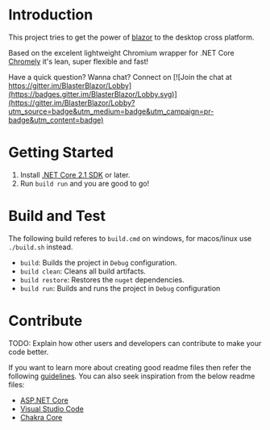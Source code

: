 # Introduction 

This project tries to get the power of [blazor](https://blazor.net/) to the desktop cross platform.

Based on the excelent lightweight Chromium wrapper for .NET Core [Chromely](https://github.com/mattkol/Chromely) it's lean, super flexible and fast!

Have a quick question? Wanna chat? Connect on [![Join the chat at https://gitter.im/BlasterBlazor/Lobby](https://badges.gitter.im/BlasterBlazor/Lobby.svg)](https://gitter.im/BlasterBlazor/Lobby?utm_source=badge&utm_medium=badge&utm_campaign=pr-badge&utm_content=badge)

# Getting Started
1. Install [.NET Core 2.1 SDK](https://www.microsoft.com/net/download/) or later.
2. Run `build run` and you are good to go!
<!-- 2.	Software dependencies
3.	Latest releases
4.	API references
-->

# Build and Test

The following build referes to `build.cmd` on windows, for macos/linux use `./build.sh` instead.

* `build`: Builds the project in `Debug` configuration.
* `build clean`: Cleans all build artifacts.
* `build restore`: Restores the `nuget` dependencies.
* `build run`: Builds and runs the project in `Debug` configuration

# Contribute
TODO: Explain how other users and developers can contribute to make your code better. 

If you want to learn more about creating good readme files then refer the following [guidelines](https://www.visualstudio.com/en-us/docs/git/create-a-readme). You can also seek inspiration from the below readme files:
- [ASP.NET Core](https://github.com/aspnet/Home)
- [Visual Studio Code](https://github.com/Microsoft/vscode)
- [Chakra Core](https://github.com/Microsoft/ChakraCore)
